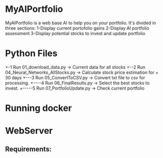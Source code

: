 # MyAIPortfolio

MyAIPortfolio is a web base AI to help you on your portfolio.
It's divided in three sections: 
1-Display current portofolio gains 
2-Display AI portfolio assessment
3-Display potential stocks to invest and update portfolio

# Python Files
+-1 Run 01_download_data.py -> Current data for all stocks
+--2 Run 04_Neural_Networks_AllStocks.py -> Calculate stock price estimation for + 30 days
+---3 Run 05_ConvertToCSV.py -> Convert txt file to csv for processing. 
+----4 Run 06_FinalResults.py -> Select the best stocks to invest. 
+-----5 Run 07_PortfolioUpdate.py -> Check current portfolio

# Running docker



# WebServer


## Requirements:

